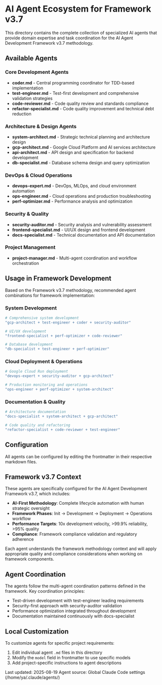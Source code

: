 # AI Agent Ecosystem for Framework v3.7

This directory contains the complete collection of specialized AI agents that provide domain expertise and task coordination for the AI Agent Development Framework v3.7 methodology.

## Available Agents

### Core Development Agents
- **coder.md** - Central programming coordinator for TDD-based implementation
- **test-engineer.md** - Test-first development and comprehensive validation strategies
- **code-reviewer.md** - Code quality review and standards compliance
- **refactor-specialist.md** - Code quality improvement and technical debt reduction

### Architecture & Design Agents
- **system-architect.md** - Strategic technical planning and architecture design
- **gcp-architect.md** - Google Cloud Platform and AI services architecture
- **api-architect.md** - API design and specification for backend development
- **db-specialist.md** - Database schema design and query optimization

### DevOps & Cloud Operations
- **devops-expert.md** - DevOps, MLOps, and cloud environment automation
- **ops-engineer.md** - Cloud operations and production troubleshooting
- **perf-optimizer.md** - Performance analysis and optimization

### Security & Quality
- **security-auditor.md** - Security analysis and vulnerability assessment
- **frontend-specialist.md** - UI/UX design and frontend development
- **docs-specialist.md** - Technical documentation and API documentation

### Project Management
- **project-manager.md** - Multi-agent coordination and workflow orchestration

## Usage in Framework Development

Based on the Framework v3.7 methodology, recommended agent combinations for framework implementation:

### System Development
```bash
# Comprehensive system development
"gcp-architect + test-engineer + coder + security-auditor"

# UI/UX development
"frontend-specialist + perf-optimizer + code-reviewer"

# Database development
"db-specialist + test-engineer + perf-optimizer"
```

### Cloud Deployment & Operations
```bash
# Google Cloud Run deployment
"devops-expert + security-auditor + gcp-architect"

# Production monitoring and operations
"ops-engineer + perf-optimizer + system-architect"
```

### Documentation & Quality
```bash
# Architecture documentation
"docs-specialist + system-architect + gcp-architect"

# Code quality and refactoring
"refactor-specialist + code-reviewer + test-engineer"
```

## Configuration

All agents can be configured by editing the frontmatter in their respective markdown files.

## Framework v3.7 Context

These agents are specifically configured for the AI Agent Development Framework v3.7, which includes:

- **AI-First Methodology**: Complete lifecycle automation with human strategic oversight
- **Framework Phases**: Init → Development → Deployment → Operations workflow
- **Performance Targets**: 10x development velocity, >99.9% reliability, >95% quality
- **Compliance**: Framework compliance validation and regulatory adherence

Each agent understands the framework methodology context and will apply appropriate quality and compliance considerations when working on framework components.

## Agent Coordination

The agents follow the multi-agent coordination patterns defined in the framework. Key coordination principles:

- Test-driven development with test-engineer leading requirements
- Security-first approach with security-auditor validation
- Performance optimization integrated throughout development
- Documentation maintained continuously with docs-specialist

## Local Customization

To customize agents for specific project requirements:

1. Edit individual agent `.md` files in this directory
2. Modify the `model` field in frontmatter to use specific models
3. Add project-specific instructions to agent descriptions

Last updated: 2025-08-19
Agent source: Global Claude Code settings (/home/ya/.claude/agents/)
